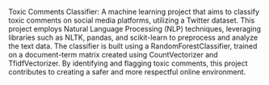 Toxic Comments Classifier: A machine learning project that aims to classify toxic comments on social media platforms, utilizing a Twitter dataset. This project employs Natural Language Processing (NLP) techniques, leveraging libraries such as NLTK, pandas, and scikit-learn to preprocess and analyze the text data. The classifier is built using a RandomForestClassifier, trained on a document-term matrix created using CountVectorizer and TfidfVectorizer. By identifying and flagging toxic comments, this project contributes to creating a safer and more respectful online environment.
